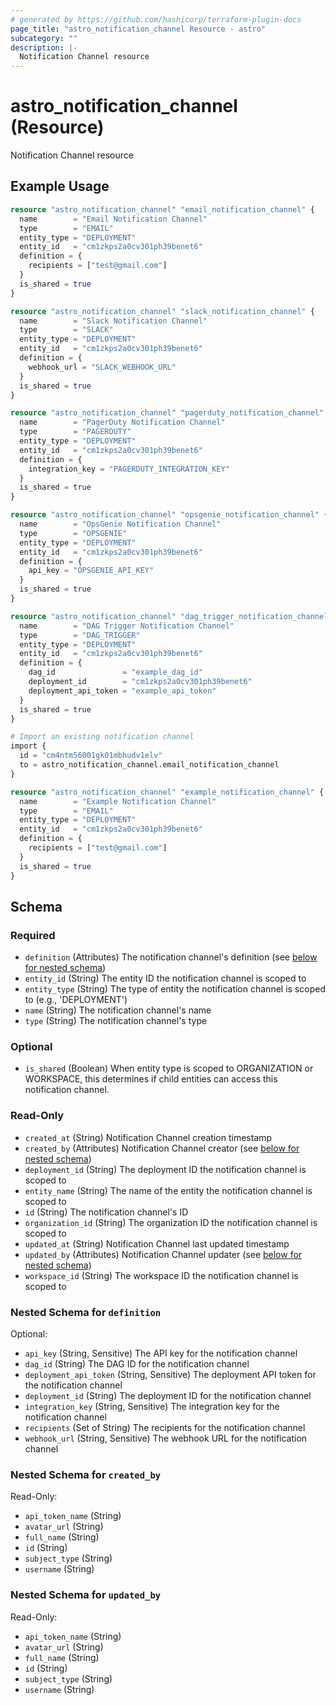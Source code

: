 ```yaml
---
# generated by https://github.com/hashicorp/terraform-plugin-docs
page_title: "astro_notification_channel Resource - astro"
subcategory: ""
description: |-
  Notification Channel resource
---
```


# astro_notification_channel (Resource)

Notification Channel resource

## Example Usage

```terraform
resource "astro_notification_channel" "email_notification_channel" {
  name        = "Email Notification Channel"
  type        = "EMAIL"
  entity_type = "DEPLOYMENT"
  entity_id   = "cm1zkps2a0cv301ph39benet6"
  definition = {
    recipients = ["test@gmail.com"]
  }
  is_shared = true
}

resource "astro_notification_channel" "slack_notification_channel" {
  name        = "Slack Notification Channel"
  type        = "SLACK"
  entity_type = "DEPLOYMENT"
  entity_id   = "cm1zkps2a0cv301ph39benet6"
  definition = {
    webhook_url = "SLACK_WEBHOOK_URL"
  }
  is_shared = true
}

resource "astro_notification_channel" "pagerduty_notification_channel" {
  name        = "PagerDuty Notification Channel"
  type        = "PAGERDUTY"
  entity_type = "DEPLOYMENT"
  entity_id   = "cm1zkps2a0cv301ph39benet6"
  definition = {
    integration_key = "PAGERDUTY_INTEGRATION_KEY"
  }
  is_shared = true
}

resource "astro_notification_channel" "opsgenie_notification_channel" {
  name        = "OpsGenie Notification Channel"
  type        = "OPSGENIE"
  entity_type = "DEPLOYMENT"
  entity_id   = "cm1zkps2a0cv301ph39benet6"
  definition = {
    api_key = "OPSGENIE_API_KEY"
  }
  is_shared = true
}

resource "astro_notification_channel" "dag_trigger_notification_channel" {
  name        = "DAG Trigger Notification Channel"
  type        = "DAG_TRIGGER"
  entity_type = "DEPLOYMENT"
  entity_id   = "cm1zkps2a0cv301ph39benet6"
  definition = {
    dag_id               = "example_dag_id"
    deployment_id        = "cm1zkps2a0cv301ph39benet6"
    deployment_api_token = "example_api_token"
  }
  is_shared = true
}

# Import an existing notification channel
import {
  id = "cm4ntm56001gk01mbhudv1elv"
  to = astro_notification_channel.email_notification_channel
}

resource "astro_notification_channel" "example_notification_channel" {
  name        = "Example Notification Channel"
  type        = "EMAIL"
  entity_type = "DEPLOYMENT"
  entity_id   = "cm1zkps2a0cv301ph39benet6"
  definition = {
    recipients = ["test@gmail.com"]
  }
  is_shared = true
}
```

<!-- schema generated by tfplugindocs -->
## Schema

### Required

- `definition` (Attributes) The notification channel's definition (see [below for nested schema](#nestedatt--definition))
- `entity_id` (String) The entity ID the notification channel is scoped to
- `entity_type` (String) The type of entity the notification channel is scoped to (e.g., 'DEPLOYMENT')
- `name` (String) The notification channel's name
- `type` (String) The notification channel's type

### Optional

- `is_shared` (Boolean) When entity type is scoped to ORGANIZATION or WORKSPACE, this determines if child entities can access this notification channel.

### Read-Only

- `created_at` (String) Notification Channel creation timestamp
- `created_by` (Attributes) Notification Channel creator (see [below for nested schema](#nestedatt--created_by))
- `deployment_id` (String) The deployment ID the notification channel is scoped to
- `entity_name` (String) The name of the entity the notification channel is scoped to
- `id` (String) The notification channel's ID
- `organization_id` (String) The organization ID the notification channel is scoped to
- `updated_at` (String) Notification Channel last updated timestamp
- `updated_by` (Attributes) Notification Channel updater (see [below for nested schema](#nestedatt--updated_by))
- `workspace_id` (String) The workspace ID the notification channel is scoped to

<a id="nestedatt--definition"></a>
### Nested Schema for `definition`

Optional:

- `api_key` (String, Sensitive) The API key for the notification channel
- `dag_id` (String) The DAG ID for the notification channel
- `deployment_api_token` (String, Sensitive) The deployment API token for the notification channel
- `deployment_id` (String) The deployment ID for the notification channel
- `integration_key` (String, Sensitive) The integration key for the notification channel
- `recipients` (Set of String) The recipients for the notification channel
- `webhook_url` (String, Sensitive) The webhook URL for the notification channel


<a id="nestedatt--created_by"></a>
### Nested Schema for `created_by`

Read-Only:

- `api_token_name` (String)
- `avatar_url` (String)
- `full_name` (String)
- `id` (String)
- `subject_type` (String)
- `username` (String)


<a id="nestedatt--updated_by"></a>
### Nested Schema for `updated_by`

Read-Only:

- `api_token_name` (String)
- `avatar_url` (String)
- `full_name` (String)
- `id` (String)
- `subject_type` (String)
- `username` (String)
